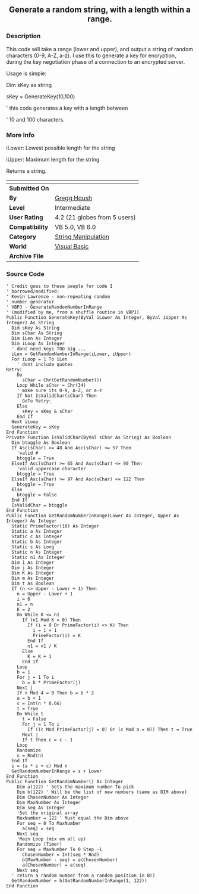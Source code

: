 ﻿<div align="center">

## Generate a random string, with a length within a range\.


</div>

### Description

This code will take a range (lower and upper), and output a string of random characters (0-9, A-Z, a-z). I use this to generate a key for encryption, during the key negotiation phase of a connection to an encrypted server.

Usage is simple:

Dim sKey as string

sKey = GenerateKey(10,100)

' this code generates a key with a length between

' 10 and 100 characters.
 
### More Info
 
iLower: Lowest possible length for the string

iUpper: Maximum length for the string

Returns a string.


<span>             |<span>
---                |---
**Submitted On**   |
**By**             |[Gregg Housh](https://github.com/Planet-Source-Code/PSCIndex/blob/master/ByAuthor/gregg-housh.md)
**Level**          |Intermediate
**User Rating**    |4.2 (21 globes from 5 users)
**Compatibility**  |VB 5\.0, VB 6\.0
**Category**       |[String Manipulation](https://github.com/Planet-Source-Code/PSCIndex/blob/master/ByCategory/string-manipulation__1-5.md)
**World**          |[Visual Basic](https://github.com/Planet-Source-Code/PSCIndex/blob/master/ByWorld/visual-basic.md)
**Archive File**   |[](https://github.com/Planet-Source-Code/gregg-housh-generate-a-random-string-with-a-length-within-a-range__1-21395/archive/master.zip)





### Source Code

```
' Credit goes to these people for code I
' borrowed/modified:
' Kevin Lawrence - non-repeating random
' number generator
' VBPJ - GenerateRandomNumberInRange
' (modified by me, from a shuffle routine in VBPJ)
Public Function GenerateKey(ByVal iLower As Integer, ByVal iUpper As Integer) As String
  Dim sKey As String
  Dim sChar As String
  Dim iLen As Integer
  Dim iLoop As Integer
  ' dont need keys TOO big ...
  iLen = GetRandomNumberInRange(iLower, iUpper)
  For iLoop = 1 To iLen
    ' dont include quotes
Retry:
    Do
      sChar = Chr(GetRandomNumber())
    Loop While sChar = Chr(34)
    ' make sure its 0-9, A-Z, or a-z
    If Not IsValidChar(sChar) Then
      GoTo Retry:
    Else
      sKey = sKey & sChar
    End If
  Next iLoop
  GenerateKey = sKey
End Function
Private Function IsValidChar(ByVal sChar As String) As Boolean
  Dim btoggle As Boolean
  If Asc(sChar) >= 48 And Asc(sChar) <= 57 Then
    'valid #
    btoggle = True
  ElseIf Asc(sChar) >= 65 And Asc(sChar) <= 90 Then
    'valid uppercase character
    btoggle = True
  ElseIf Asc(sChar) >= 97 And Asc(sChar) <= 122 Then
    btoggle = True
  Else
    btoggle = False
  End If
  IsValidChar = btoggle
End Function
Public Function GetRandomNumberInRange(Lower As Integer, Upper As Integer) As Integer
  Static PrimeFactor(10) As Integer
  Static a As Integer
  Static c As Integer
  Static b As Integer
  Static s As Long
  Static n As Integer
  Static n1 As Integer
  Dim i As Integer
  Dim j As Integer
  Dim K As Integer
  Dim m As Integer
  Dim t As Boolean
  If (n <> Upper - Lower + 1) Then
    n = Upper - Lower + 1
    i = 0
    n1 = n
    K = 2
    Do While K <= n1
      If (n1 Mod K = 0) Then
        If (i = 0 Or PrimeFactor(i) <> K) Then
          i = i + 1
          PrimeFactor(i) = K
        End If
        n1 = n1 / K
      Else
        K = K + 1
      End If
    Loop
    b = 1
    For j = 1 To i
      b = b * PrimeFactor(j)
    Next j
    If n Mod 4 = 0 Then b = b * 2
    a = b + 1
    c = Int(n * 0.66)
    t = True
    Do While t
      t = False
      For j = 1 To i
        If ((c Mod PrimeFactor(j) = 0) Or (c Mod a = 0)) Then t = True
      Next j
      If t Then c = c - 1
    Loop
    Randomize
    s = Rnd(n)
  End If
  s = (a * s + c) Mod n
  GetRandomNumberInRange = s + Lower
End Function
Public Function GetRandomNumber() As Integer
    Dim a(122) ' Sets the maximum number To pick
    Dim b(122) ' Will be the list of new numbers (same as DIM above)
    Dim ChosenNumber As Integer
    Dim MaxNumber As Integer
    Dim seq As Integer
    'Set the original array
    MaxNumber = 122 ' Must equal the Dim above
    For seq = 0 To MaxNumber
      a(seq) = seq
    Next seq
    'Main Loop (mix em all up)
    Randomize (Timer)
    For seq = MaxNumber To 0 Step -1
      ChosenNumber = Int(seq * Rnd)
      b(MaxNumber - seq) = a(ChosenNumber)
      a(ChosenNumber) = a(seq)
    Next seq
  ' return a random number from a random position in B()
  GetRandomNumber = b(GetRandomNumberInRange(1, 122))
End Function
```

